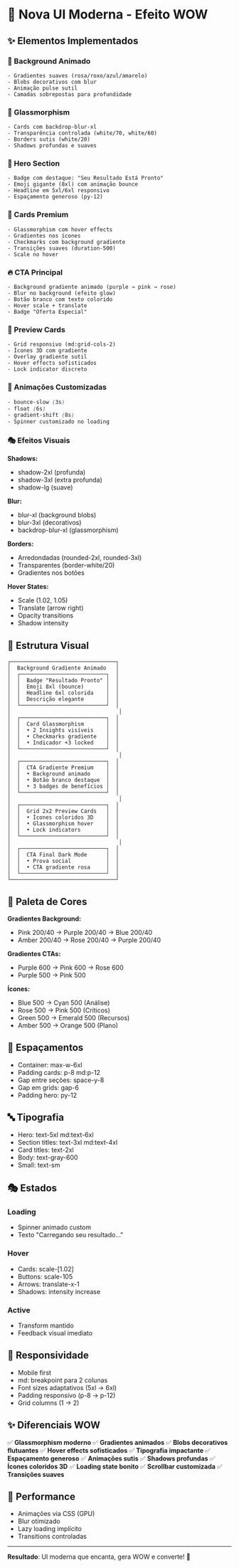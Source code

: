 # 🎨 Nova UI Moderna - Efeito WOW

## ✨ Elementos Implementados

### 🌈 Background Animado

```tsx
- Gradientes suaves (rosa/roxo/azul/amarelo)
- Blobs decorativos com blur
- Animação pulse sutil
- Camadas sobrepostas para profundidade
```

### 💎 Glassmorphism

```tsx
- Cards com backdrop-blur-xl
- Transparência controlada (white/70, white/60)
- Borders sutis (white/20)
- Shadows profundas e suaves
```

### 🎯 Hero Section

```tsx
- Badge com destaque: "Seu Resultado Está Pronto"
- Emoji gigante (8xl) com animação bounce
- Headline em 5xl/6xl responsivo
- Espaçamento generoso (py-12)
```

### 🎴 Cards Premium

```tsx
- Glassmorphism com hover effects
- Gradientes nos ícones
- Checkmarks com background gradiente
- Transições suaves (duration-500)
- Scale no hover
```

### 🔥 CTA Principal

```tsx
- Background gradiente animado (purple → pink → rose)
- Blur no background (efeito glow)
- Botão branco com texto colorido
- Hover scale + translate
- Badge "Oferta Especial"
```

### 🎨 Preview Cards

```tsx
- Grid responsivo (md:grid-cols-2)
- Ícones 3D com gradiente
- Overlay gradiente sutil
- Hover effects sofisticados
- Lock indicator discreto
```

### 🌟 Animações Customizadas

```css
- bounce-slow (3s)
- float (6s)
- gradient-shift (8s)
- Spinner customizado no loading
```

### 🎭 Efeitos Visuais

**Shadows:**

- shadow-2xl (profunda)
- shadow-3xl (extra profunda)
- shadow-lg (suave)

**Blur:**

- blur-xl (background blobs)
- blur-3xl (decorativos)
- backdrop-blur-xl (glassmorphism)

**Borders:**

- Arredondadas (rounded-2xl, rounded-3xl)
- Transparentes (border-white/20)
- Gradientes nos botões

**Hover States:**

- Scale (1.02, 1.05)
- Translate (arrow right)
- Opacity transitions
- Shadow intensity

## 🎯 Estrutura Visual

```
┌─────────────────────────────────┐
│  Background Gradiente Animado   │
│  ┌───────────────────────────┐  │
│  │  Badge "Resultado Pronto" │  │
│  │  Emoji 8xl (bounce)       │  │
│  │  Headline 6xl colorida    │  │
│  │  Descrição elegante       │  │
│  └───────────────────────────┘  │
│                                  │
│  ┌───────────────────────────┐  │
│  │  Card Glassmorphism       │  │
│  │  • 2 Insights visíveis    │  │
│  │  • Checkmarks gradiente   │  │
│  │  • Indicador +3 locked    │  │
│  └───────────────────────────┘  │
│                                  │
│  ┌───────────────────────────┐  │
│  │  CTA Gradiente Premium    │  │
│  │  • Background animado     │  │
│  │  • Botão branco destaque  │  │
│  │  • 3 badges de benefícios │  │
│  └───────────────────────────┘  │
│                                  │
│  ┌───────────────────────────┐  │
│  │  Grid 2x2 Preview Cards   │  │
│  │  • Ícones coloridos 3D    │  │
│  │  • Glassmorphism hover    │  │
│  │  • Lock indicators        │  │
│  └───────────────────────────┘  │
│                                  │
│  ┌───────────────────────────┐  │
│  │  CTA Final Dark Mode      │  │
│  │  • Prova social           │  │
│  │  • CTA gradiente rosa     │  │
│  └───────────────────────────┘  │
└─────────────────────────────────┘
```

## 🎨 Paleta de Cores

**Gradientes Background:**

- Pink 200/40 → Purple 200/40 → Blue 200/40
- Amber 200/40 → Rose 200/40 → Purple 200/40

**Gradientes CTAs:**

- Purple 600 → Pink 600 → Rose 600
- Purple 500 → Pink 500

**Ícones:**

- Blue 500 → Cyan 500 (Análise)
- Rose 500 → Pink 500 (Críticos)
- Green 500 → Emerald 500 (Recursos)
- Amber 500 → Orange 500 (Plano)

## 📐 Espaçamentos

- Container: max-w-6xl
- Padding cards: p-8 md:p-12
- Gap entre seções: space-y-8
- Gap em grids: gap-6
- Padding hero: py-12

## 🔤 Tipografia

- Hero: text-5xl md:text-6xl
- Section titles: text-3xl md:text-4xl
- Card titles: text-2xl
- Body: text-gray-600
- Small: text-sm

## 🎭 Estados

### Loading

- Spinner animado custom
- Texto "Carregando seu resultado..."

### Hover

- Cards: scale-[1.02]
- Buttons: scale-105
- Arrows: translate-x-1
- Shadows: intensity increase

### Active

- Transform mantido
- Feedback visual imediato

## 📱 Responsividade

- Mobile first
- md: breakpoint para 2 colunas
- Font sizes adaptativos (5xl → 6xl)
- Padding responsivo (p-8 → p-12)
- Grid columns (1 → 2)

## ✨ Diferenciais WOW

✅ **Glassmorphism moderno**
✅ **Gradientes animados**
✅ **Blobs decorativos flutuantes**
✅ **Hover effects sofisticados**
✅ **Tipografia impactante**
✅ **Espaçamento generoso**
✅ **Animações sutis**
✅ **Shadows profundas**
✅ **Ícones coloridos 3D**
✅ **Loading state bonito**
✅ **Scrollbar customizada**
✅ **Transições suaves**

## 🚀 Performance

- Animações via CSS (GPU)
- Blur otimizado
- Lazy loading implícito
- Transitions controladas

---

**Resultado**: UI moderna que encanta, gera WOW e converte! 🎉
